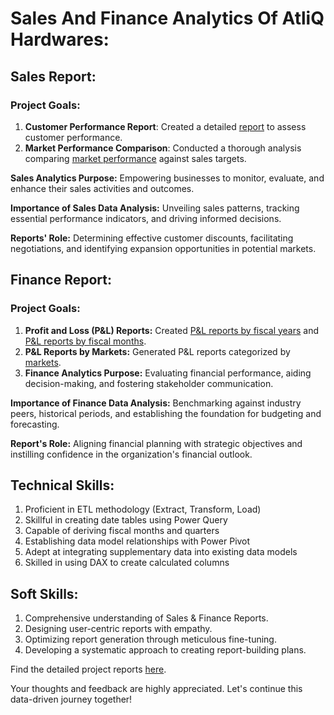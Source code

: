 # Sales And Finance Analytics Of AtliQ Hardwares:
## Sales Report:

### Project Goals:

 1.  **Customer Performance Report**: Created a detailed [report](https://github.com/aditi-jain-aj/Sales_And_Finance_Analytics_Of_AtliQ_Hardwares/blob/main/Sales%20Analytics%20Report/AtliQ%20Hardwares%20Report-%20Customer%20Performance%20Report.pdf) to assess customer performance.
 2.  **Market Performance Comparison**: Conducted a thorough analysis comparing [market performance](https://github.com/aditi-jain-aj/Sales_And_Finance_Analytics_Of_AtliQ_Hardwares/blob/main/Sales%20Analytics%20Report/AtliQ%20Hardwares%20Report-%20Market%20Performance%20vs%20Target%20Report.pdf) against sales targets.

**Sales Analytics Purpose:** Empowering businesses to monitor, evaluate, and enhance their sales activities and outcomes.

**Importance of Sales Data Analysis:** Unveiling sales patterns, tracking essential performance indicators, and driving informed decisions.

**Reports' Role:** Determining effective customer discounts, facilitating negotiations, and identifying expansion opportunities in potential markets.

## Finance Report:

### Project Goals:

1. **Profit and Loss (P&L) Reports:** Created [P&L reports by fiscal years](https://github.com/aditi-jain-aj/Sales_And_Finance_Analytics_Of_AtliQ_Hardwares/blob/main/Finance%20Analytics%20Report/AtliQ%20Hardwares%20Report-%20P%26L%20(Fiscal_Year).pdf) and [P&L reports by fiscal months](https://github.com/aditi-jain-aj/Sales_And_Finance_Analytics_Of_AtliQ_Hardwares/blob/main/Finance%20Analytics%20Report/AtliQ%20Hardwares%20Report-%20P%26L%20(Month).pdf).
2. **P&L Reports by Markets:** Generated P&L reports categorized by [markets](https://github.com/aditi-jain-aj/Sales_And_Finance_Analytics_Of_AtliQ_Hardwares/blob/main/Finance%20Analytics%20Report/AtliQ%20Hardwares%20Report-%20P%26L%20(FY%26%20Market).pdf).
3. **Finance Analytics Purpose:** Evaluating financial performance, aiding decision-making, and fostering stakeholder communication.

**Importance of Finance Data Analysis:** Benchmarking against industry peers, historical periods, and establishing the foundation for budgeting and forecasting.

**Report's Role:** Aligning financial planning with strategic objectives and instilling confidence in the organization's financial outlook.

## Technical Skills:

1. Proficient in ETL methodology (Extract, Transform, Load)
2. Skillful in creating date tables using Power Query
3. Capable of deriving fiscal months and quarters
4. Establishing data model relationships with Power Pivot
5. Adept at integrating supplementary data into existing data models
6. Skilled in using DAX to create calculated columns

## Soft Skills:
1. Comprehensive understanding of Sales & Finance Reports.
2. Designing user-centric reports with empathy.
3. Optimizing report generation through meticulous fine-tuning.
4. Developing a systematic approach to creating report-building plans.
   
Find the detailed project reports [here](https://github.com/aditi-jain-aj/Sales-Insights.git).

Your thoughts and feedback are highly appreciated. Let's continue this data-driven journey together!
